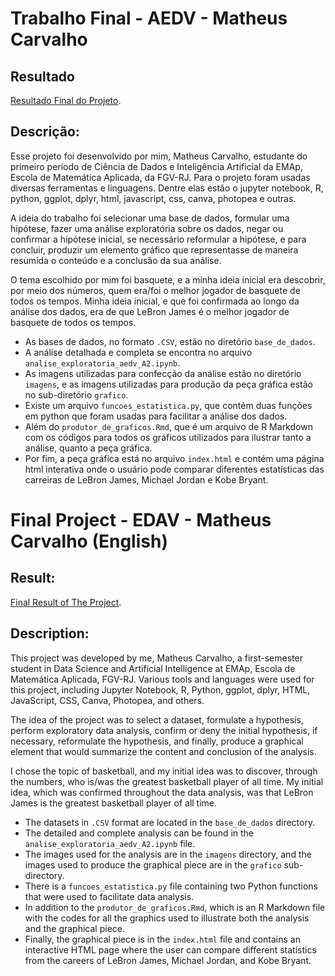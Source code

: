 # Trabalho Final - AEDV - Matheus Carvalho
## Resultado

[Resultado Final do Projeto](https://matcarvalho21.github.io/best_nba_player_of_all_time/).

## Descrição:
Esse projeto foi desenvolvido por mim, Matheus Carvalho, estudante do primeiro período de Ciência de Dados e Inteligência Artificial da EMAp, Escola de Matemática Aplicada, da FGV-RJ. Para o projeto foram usadas diversas ferramentas e linguagens. Dentre elas estão o jupyter notebook, R, python, ggplot, dplyr, html, javascript, css, canva, photopea e outras. 

A ideia do trabalho foi selecionar uma base de dados, formular uma hipótese, fazer uma análise exploratória sobre os dados, negar ou confirmar a hipótese inicial, se necessário reformular a hipótese, e para concluir, produzir um elemento gráfico que representasse de maneira resumida o conteúdo e a conclusão da sua análise. 

O tema escolhido por mim foi basquete, e a minha ideia inicial era descobrir, por meio dos números, quem era/foi o melhor jogador de basquete de todos os tempos. Minha ideia inicial, e que foi confirmada ao longo da análise dos dados, era de que LeBron James é o melhor jogador de basquete de todos os tempos. 

* As bases de dados, no formato `.CSV`, estão no diretório `base_de_dados`. 
* A análise detalhada e completa se encontra no arquivo `analise_exploratoria_aedv_A2.ipynb`. 
* As imagens utilizadas para confecção da análise estão no diretório `imagens`, e as imagens utilizadas para produção da peça gráfica estão no sub-diretório `grafico`. 
* Existe um arquivo `funcoes_estatistica.py`, que contém duas funções em python que foram usadas para facilitar a análise dos dados. 
* Além do `produtor_de_graficos.Rmd`, que é um arquivo de R Markdown com os códigos para todos os gráficos utilizados para ilustrar tanto a análise, quanto a peça gráfica. 
* Por fim, a peça gráfica está no arquivo `index.html` e contém uma página html interativa onde o usuário pode comparar diferentes estatísticas das carreiras de LeBron James, Michael Jordan e Kobe Bryant.
 
# Final Project - EDAV - Matheus Carvalho (English)
## Result:
[Final Result of The Project]([https://.com/](https://matcarvalho21.github.io/best_nba_player_of_all_time/)).
## Description:
This project was developed by me, Matheus Carvalho, a first-semester student in Data Science and Artificial Intelligence at EMAp, Escola de Matemática Aplicada, FGV-RJ. Various tools and languages were used for this project, including Jupyter Notebook, R, Python, ggplot, dplyr, HTML, JavaScript, CSS, Canva, Photopea, and others.

The idea of the project was to select a dataset, formulate a hypothesis, perform exploratory data analysis, confirm or deny the initial hypothesis, if necessary, reformulate the hypothesis, and finally, produce a graphical element that would summarize the content and conclusion of the analysis.

I chose the topic of basketball, and my initial idea was to discover, through the numbers, who is/was the greatest basketball player of all time. My initial idea, which was confirmed throughout the data analysis, was that LeBron James is the greatest basketball player of all time.

* The datasets in `.CSV` format are located in the `base_de_dados` directory.
* The detailed and complete analysis can be found in the `analise_exploratoria_aedv_A2.ipynb` file.
* The images used for the analysis are in the `imagens` directory, and the images used to produce the graphical piece are in the `grafico` sub-directory.
* There is a `funcoes_estatistica.py` file containing two Python functions that were used to facilitate data analysis.
* In addition to the `produtor_de_graficos.Rmd`, which is an R Markdown file with the codes for all the graphics used to illustrate both the analysis and the graphical piece.
* Finally, the graphical piece is in the `index.html` file and contains an interactive HTML page where the user can compare different statistics from the careers of LeBron James, Michael Jordan, and Kobe Bryant.
